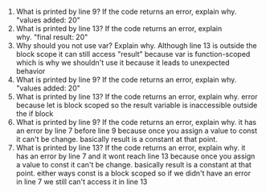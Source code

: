 1. What is printed by line 9? If the code returns an error, explain why. "values added: 20" 
2. What is printed by line 13? If the code returns an error, explain why. "final result: 20"
3. Why should you not use var? Explain why. Although line 13 is outside the block scope it can still access "result" because var is function-scoped which is why we shouldn't use it because it leads to unexpected behavior 
4. What is printed by line 9? If the code returns an error, explain why. "values added: 20"
5. What is printed by line 13? If the code returns an error, explain why. error because let is block scoped so the result variable is inaccessible outside the if block
6. What is printed by line 9? If the code returns an error, explain why. it has an error by line 7 before line 9 because once you assign a value to const it can't be change. basically result is a constant at that point. 
7. What is printed by line 13? If the code returns an error, explain why. it has an error by line 7 and it wont reach line 13 because once you assign a value to const it can't be change. basically result is a constant at that point. either ways const is a block scoped so if we didn't have an error in line 7 we still can't access it in line 13